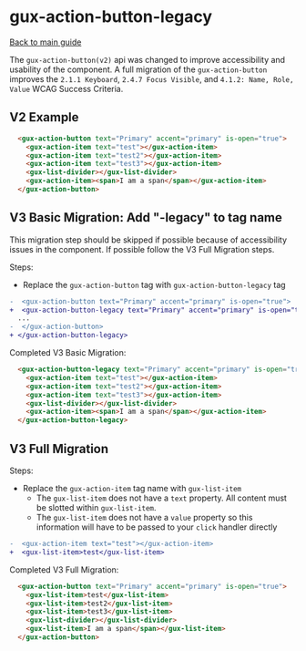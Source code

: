 # gux-action-button-legacy

[Back to main guide](./readme.md)

The `gux-action-button(v2)` api was changed to improve accessibility and usability of the component. A full migration of the `gux-action-button` improves the `2.1.1 Keyboard`, `2.4.7 Focus Visible`, and `4.1.2: Name, Role, Value` WCAG Success Criteria.

## V2 Example

```html
  <gux-action-button text="Primary" accent="primary" is-open="true">
    <gux-action-item text="test"></gux-action-item>
    <gux-action-item text="test2"></gux-action-item>
    <gux-action-item text="test3"></gux-action-item>
    <gux-list-divider></gux-list-divider>
    <gux-action-item><span>I am a span</span></gux-action-item>
  </gux-action-button>
```

## V3 Basic Migration: Add "-legacy" to tag name
This migration step should be skipped if possible because of accessibility issues in the component. If possible follow the V3 Full Migration steps.

Steps:
* Replace the `gux-action-button` tag with `gux-action-button-legacy` tag

```diff
-  <gux-action-button text="Primary" accent="primary" is-open="true">
+  <gux-action-button-legacy text="Primary" accent="primary" is-open="true">
  ...
-  </gux-action-button>
+ </gux-action-button-legacy>
```

Completed V3 Basic Migration:
```html
  <gux-action-button-legacy text="Primary" accent="primary" is-open="true">
    <gux-action-item text="test"></gux-action-item>
    <gux-action-item text="test2"></gux-action-item>
    <gux-action-item text="test3"></gux-action-item>
    <gux-list-divider></gux-list-divider>
    <gux-action-item><span>I am a span</span></gux-action-item>
  </gux-action-button-legacy>
```
## V3 Full Migration

Steps: 
* Replace the `gux-action-item` tag name with `gux-list-item`
    * The `gux-list-item` does not have a `text` property. All content must be slotted within `gux-list-item`.
    * The `gux-list-item` does not have a `value` property so this information will have to be passed to your `click` handler directly

```diff
-  <gux-action-item text="test"></gux-action-item>
+  <gux-list-item>test</gux-list-item>
```

Completed V3 Full Migration:
```html
  <gux-action-button text="Primary" accent="primary" is-open="true">
    <gux-list-item>test</gux-list-item>
    <gux-list-item>test2</gux-list-item>
    <gux-list-item>test3</gux-list-item>
    <gux-list-divider></gux-list-divider>
    <gux-list-item>I am a span</span></gux-list-item>
  </gux-action-button>
```
